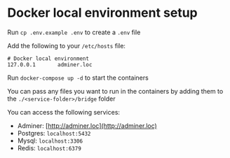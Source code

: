# Docker local environment setup

Run `cp .env.example .env` to create a `.env` file

Add the following to your `/etc/hosts` file:
```
# Docker local environment
127.0.0.1       adminer.loc
```
Run `docker-compose up -d` to start the containers

You can pass any files you want to run in the containers by adding them to the `./<service-folder>/bridge` folder

You can access the following services:
- Adminer: [http://adminer.loc](http://adminer.loc)
- Postgres: `localhost:5432`
- Mysql: `localhost:3306`
- Redis: `localhost:6379`
